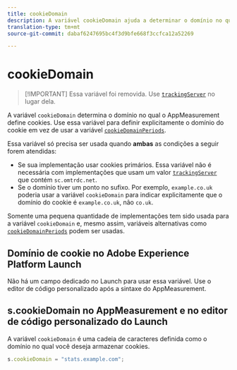 ```yaml
---
title: cookieDomain
description: A variável cookieDomain ajuda a determinar o domínio no qual os cookies serão definidos.
translation-type: tm+mt
source-git-commit: dabaf6247695bc4f3d9bfe668f3ccfca12a52269

---
```



# cookieDomain

>[!IMPORTANT] Essa variável foi removida. Use [`trackingServer`](trackingserver.md) no lugar dela.

A variável `cookieDomain` determina o domínio no qual o AppMeasurement define cookies. Use essa variável para definir explicitamente o domínio do cookie em vez de usar a variável [`cookieDomainPeriods`](cookiedomainperiods.md).

Essa variável só precisa ser usada quando **ambas** as condições a seguir forem atendidas:

* Se sua implementação usar cookies primários. Essa variável não é necessária com implementações que usam um valor [`trackingServer`](trackingserver.md) que contém `sc.omtrdc.net`.
* Se o domínio tiver um ponto no sufixo. Por exemplo, `example.co.uk` poderia usar a variável `cookieDomain` para indicar explicitamente que o domínio do cookie é `example.co.uk`, não `co.uk`.

Somente uma pequena quantidade de implementações tem sido usada para a variável `cookieDomain` e, mesmo assim, variáveis alternativas como [`cookieDomainPeriods`](cookiedomainperiods.md) podem ser usadas.

## Domínio de cookie no Adobe Experience Platform Launch

Não há um campo dedicado no Launch para usar essa variável. Use o editor de código personalizado após a sintaxe do AppMeasurement.

## s.cookieDomain no AppMeasurement e no editor de código personalizado do Launch

A variável `cookieDomain` é uma cadeia de caracteres definida como o domínio no qual você deseja armazenar cookies.

```js
s.cookieDomain = "stats.example.com";
```
